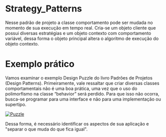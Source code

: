 # Strategy_Patterns

Nesse padrão de projeto a classe comportamento pode ser mudada no momento de sua execução em tempo real.
Cria-se um objeto cliente que possui diversas estratégias e um objeto contexto com comportamento variável, dessa forma o objeto principal altera o algoritmo de execução do objeto contexto.



# Exemplo prático

Vamos examinar o exemplo Design Puzzle do livro Padrões de Projetos (Design Patterns).
Primeiramente, vale ressaltar que criar diversas classes comportamentais não é uma boa prática, uma vez que o uso do polimorfismo na classe “behavior” será perdido.
Para que isso não ocorra, busca-se programar para uma interface e não para uma implementação ou supertipo.

<a href="https://ibb.co/b6jjnxP"><img src="https://i.ibb.co/BfHHRmt/Puzzle.jpg" alt="Puzzle" border="0"></a>

Dessa forma, é necessário identificar os aspectos de sua aplicação e "separar o que muda do que fica igual".
